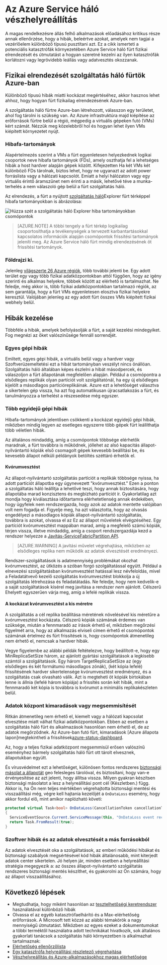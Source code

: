 <properties
   pageTitle="Azure Service háló vészhelyreállítás |} Microsoft Azure"
   description="Azure Service háló katasztrófák diagramtípusokat foglalkozni a lehetőségeket kínál. Ez a cikk ismerteti a katasztrófák, amely akkor fordulhat elő, és hogyan kell kezelni az őket."
   services="service-fabric"
   documentationCenter=".net"
   authors="seanmck"
   manager="timlt"
   editor=""/>

<tags
   ms.service="service-fabric"
   ms.devlang="dotNet"
   ms.topic="article"
   ms.tgt_pltfrm="NA"
   ms.workload="NA"
   ms.date="08/10/2016"
   ms.author="seanmck"/>

# <a name="disaster-recovery-in-azure-service-fabric"></a>Az Azure Service háló vészhelyreállítás

A magas rendelkezésre állás felhő alkalmazások előadásához kritikus része annak ellenőrzése, hogy a hibák, beleértve azokat, amelyek nem tagjai a vezérlőelem különböző típusú pusztítani azt. Ez a cikk ismerteti a potenciális katasztrófák környezetében Azure Service háló fürt fizikai elrendezését és útmutatást a hogyan szeretné kezelni az ilyen katasztrófák korlátozni vagy legrövidebb leállás vagy adatvesztés okozzanak.

## <a name="physical-layout-of-service-fabric-clusters-in-azure"></a>Fizikai elrendezését szolgáltatás háló fürtök Azure-ban

Különböző típusú hibák miatti kockázat megértéséhez, akkor hasznos lehet ahhoz, hogy hogyan fürt fizikailag elrendezésének Azure-ban.

A szolgáltatás háló fürtre Azure-ban létrehozott, válasszon egy területet, ahol fog tárolni is szükség van. Az Azure infrastruktúra majd kiépítése az erőforrások fürtre belül a régió, mégpedig a virtuális gépeken futó (VMs) kért számát. Nézzük meg közelebbről hol és hogyan lehet ilyen VMs kiépített környezetet nyújt.

### <a name="fault-domains"></a>Hibafa-tartományok

Alapértelmezés szerint a VMs a fürt egyenletesen helyezkednek logikai csoportok neve hibafa tartományok (FDs), amely oszthatja fel a lehetséges hibák a host hardver alapján gépek között. Kifejezetten Ha két VMs két különböző FDs tárolnak, biztos lehet, hogy ne ugyanazt az adott power forráslista vagy a hálózati kapcsolót. Emiatt a helyi hálózaton vagy egy virtuális érintő áramszünet nem érinti a a másik, lehetővé téve a munka-terhelés a nem válaszoló gép belül a fürt szolgáltatás háló.

Az elrendezés, a fürt a nyújtott [szolgáltatás háló](service-fabric-visualizing-your-cluster.md)Explorer fürt térképpel hibafa tartományokban is ábrázolása:

![Húzza szét a szolgáltatás háló Explorer hiba tartományokban csomópontok][sfx-cluster-map]

>[AZURE.NOTE] A többi tengely a fürt térkép logikailag csoportosíthatja a tevékenységek a tervezett karbantartásokkal kapcsolatos információk alapján csomópontok frissítési tartományok jeleníti meg. Az Azure Service háló fürt mindig elrendezésének öt frissítési tartományok.

### <a name="geographic-distribution"></a>Földrajzi ki.

Jelenleg [világszerte 26 Azure régiók][azure-regions], több további jelenti be. Egy adott terület egy vagy több fizikai adatközpontokban attól függően, hogy az igény szerinti és alkalmas helyekre, többek között az elérhető is tartalmazhat. Ne feledje, még akkor is, több fizikai adatközpontokban tartalmazó régiók, az sem garantálja, hogy a fürt VMs egyenletesen elosztva fizikai helyekre keresztül. Valójában jelenleg az egy adott fürt összes VMs kiépített fizikai webhely belül.

## <a name="dealing-with-failures"></a>Hibák kezelése

Többféle a hibák, amelyek befolyásolják a fürt, a saját kezelési mindegyiket. Fog megnézi az őket valószínűsége fennáll sorrendjét.

### <a name="individual-machine-failures"></a>Egyes gépi hibák

Említett, egyes gépi hibák, a virtuális belül vagy a hardver vagy Szoftverüzemeltetési ezt a hibát tartományban veszélyt nincs önállóan. Szolgáltatás háló általában képes észlelni a hibát másodpercek, és válaszoljon a fürt állapotának megfelelően alapján. Például a csomópontra a elsődleges replikák olyan partíciót volt szolgáltatónál, ha egy új elsődleges kijelölt a másodlagos partícióreplikáinak. Azure ezt a lehetőséget választva a sikertelen gép vissza, ha azt fog automatikusan újracsatlakozás a fürt, és tanulmányozza a terhelést a részesedése még egyszer.

### <a name="multiple-concurrent-machine-failures"></a>Több egyidejű gépi hibák

Hibafa-tartományok jelentősen csökkenti a kockázat egyidejű gépi hibák, miközben mindig legyen az esetleges egyszerre több gépek fürt leállíthatja több véletlen hibák.

Az általános mindaddig, amíg a csomópontok többsége elérhetők maradnak, a fürt továbbra is működnek, jóllehet az alsó kapacitás állapot-nyilvántartó kópiák első csomagolt gépek kevesebb beállítási be, és kevesebb állapot nélküli példányok betöltés széttáró érhetők el.

#### <a name="quorum-loss"></a>Kvórumvesztést

Az állapot-nyilvántartó szolgáltatás partíciót a replikák többsége nyissa, ha adott partíciót állapotba egy úgynevezett "kvórumvesztést." Ezen a ponton a szolgáltatás háló leállítja a lehetővé teszi, hogy annak biztosítására, hogy állapotába marad konzisztens és megbízható partíciót ír. Gyakorlatilag azt mondja hogy kiválasztása időtartamra elérhetetlenség annak érdekében, hogy ügyfelek nem rendszergazda, hogy azok az adatok mentette valójában volt nem fogadja el. Figyelje meg, ha azt választotta, hogy az olvasás engedélyezi a másodlagos kópiák állapot-nyilvántartó szolgáltatás, továbbra is azokat, olvassa el az Ez az állapot műveletek elvégzéséhez. Egy partíciót kvórumvesztést mappában marad, amíg a megfelelő számú kópiák, térjen vissza, illetve mindaddig, amíg a csoport rendszergazdája kezd a rendszer helyezze a [Javítás-ServiceFabricPartition API][repair-partition-ps].

>[AZURE.WARNING] A javítási művelet végrehajtása, miközben az elsődleges replika nem működik az adatok elvesztését eredményezi.

Rendszer-szolgáltatások is adatmennyiség problémákat okozhat kvórumvesztést, az ütközés a szóban forgó szolgáltatással együtt. Például a elnevezési szolgáltatásban kvórumvesztést hatással lesz névfeloldás, mivel a Feladatátvevő kezelő szolgáltatás kvórumvesztést blokkolja a új szolgáltatás létrehozása és feladatátadás. Ne feledje, hogy nem kedvelik-e a saját szolgáltatások kísérel meg javítása a rendszer *nem* ajánlott. Célszerű Ehelyett egyszerűen várja meg, amíg a lefelé replikák vissza.

#### <a name="minimizing-the-risk-of-quorum-loss"></a>A kockázat kvórumvesztést a kis méretre

A szolgáltatás a cél replika beállítása méretének növelésével kis méretűre a kvórumvesztést kockázata. Célszerű kópiák számának érdemes van szüksége, miután a fennmaradó az írások érhető el, miközben megőrzési figyelmét arra, hogy az alkalmazás elviseli címen érhető el csomópontok számának értelmez és fürt frissítések is, hogy csomópontok átmenetileg nem érhető el, nemcsak a hardver hibák.

Vegye figyelembe az alábbi példák feltételezve, hogy beállított-e, hogy egy MinReplicaSetSize három, az ajánlott gyártási szolgáltatások a legkisebb számtól a szolgáltatások. Egy három TargetReplicaSetSize az (egy elsődleges és két formátumú másodlagos zónák), (két kópia lefelé) frissítésének hardver sikertelensége kvórumvesztést eredményez, és a szolgáltatás csak olvasható válik. Azt is megteheti öt kópiák birtokában lenne is állnia (lefelé három kópiája) a frissítés során két hibák, mint a fennmaradó két kópia is továbbra is kvórumot a minimális replikakészleten belül.

### <a name="data-center-outages-or-destruction"></a>Adatok központ kimaradások vagy megsemmisítését

Ritkán átmenetileg nem érhető el, kiemelt vagy a hálózati kapcsolat elvesztése miatt válhat fizikai adatközpontokban. Ebben az esetben a szolgáltatás háló fürt és alkalmazások hasonlóan nem érhető el, de az adatok megőrződnek. Az Azure-ban futó fürt, kimaradások [Azure állapota lapon]megtekintheti a frissítések[azure-status-dashboard].

Az, hogy a teljes fizikai adatközpont megsemmisül erősen valószínű eseményhez bármely szolgáltatás háló fürt ott tárolt elvesznek, állapotukban együtt.

És vírusvédelmet ezt a lehetőséget, különösen fontos rendszeres [biztonsági másolat a állapotát](service-fabric-reliable-services-backup-restore.md) geo felesleges tárolóval, és biztosítani, hogy van-e érvényesítése az azt jelenti, hogy állítsa vissza. Milyen gyakran készítsen biztonsági másolatot a lesz a helyreállítási pont cél (Készletben.) függ. Akkor is, ha Ön nem teljes mértékben végrehajtotta biztonsági mentési és visszaállítási még, végre kell hajtania kezelőjét a `OnDataLoss` esemény, hogy akkor fordul elő, mint amikor naplózható követi:

```c#
protected virtual Task<bool> OnDataLoss(CancellationToken cancellationToken)
{
  ServiceEventSource.Current.ServiceMessage(this, "OnDataLoss event received.");
  return Task.FromResult(true);
}
```


### <a name="software-failures-and-other-sources-of-data-loss"></a>Szoftver hibák és az adatok elvesztését a más forrásokból

Az adatok elvesztését oka a szolgáltatások, az emberi működési hibákat és biztonsági szabályok megsértésével kód hibák általánosabb, mint kiterjedt adatok center sikertelen. Jó helyen jár, minden esetben a helyreállítási stratégia megegyezik a: az összes állapot-nyilvántartó szolgáltatás rendszeres biztonsági mentés készíthet, és gyakorolni az Ön számára, hogy az állapot visszaállításához.

## <a name="next-steps"></a>Következő lépések

- Megtudhatja, hogy miként hasonlóan az [tesztelhetőségi keretrendszer](service-fabric-testability-overview.md) használatával különböző hibák
- Olvassa el az egyéb katasztrófaelhárító és a Max-elérhetőség erőforrások. A Microsoft tett közzé az alábbi témakörök a nagy mennyiségű útmutatást. Miközben az egyes ezeket a dokumentumokat a többi terméktől használatra adott technikákat hivatkozik, sok általános gyakorlati tanácsok a szolgáltatás háló környezetben is alkalmazhat tartalmaznak:
 - [Elérhetőség ellenőrzőlista](../best-practices-availability-checklist.md)
 - [Egy katasztrófa helyreállítási részletező végrehajtása](../sql-database/sql-database-disaster-recovery-drills.md)
 - [Vészhelyreállítás és Azure-alkalmazásokhoz magas elérhetősége][dr-ha-guide]


<!-- External links -->

[repair-partition-ps]: https://msdn.microsoft.com/library/mt163522.aspx
[azure-status-dashboard]:https://azure.microsoft.com/status/
[azure-regions]: https://azure.microsoft.com/regions/
[dr-ha-guide]: https://msdn.microsoft.com/library/azure/dn251004.aspx


<!-- Images -->

[sfx-cluster-map]: ./media/service-fabric-disaster-recovery/sfx-clustermap.png
